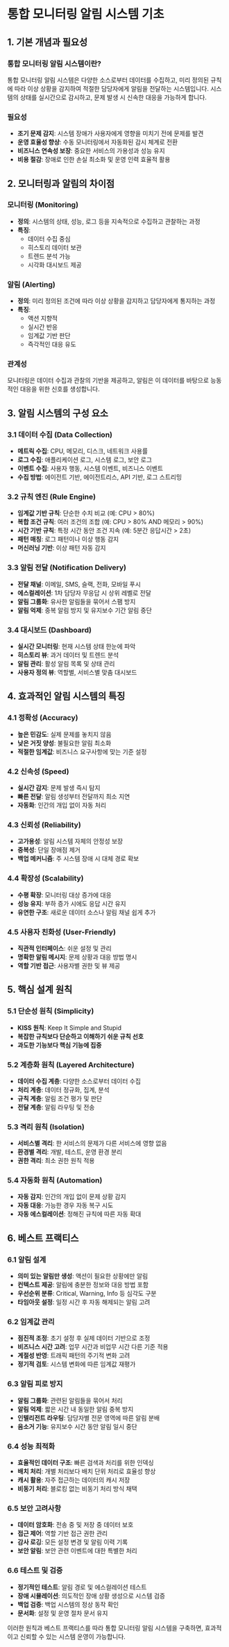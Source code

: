 # 통합 모니터링 알림 시스템 기초

## 1. 기본 개념과 필요성

### 통합 모니터링 알림 시스템이란?
통합 모니터링 알림 시스템은 다양한 소스로부터 데이터를 수집하고, 미리 정의된 규칙에 따라 이상 상황을 감지하여 적절한 담당자에게 알림을 전달하는 시스템입니다. 시스템의 상태를 실시간으로 감시하고, 문제 발생 시 신속한 대응을 가능하게 합니다.

### 필요성
- **조기 문제 감지**: 시스템 장애가 사용자에게 영향을 미치기 전에 문제를 발견
- **운영 효율성 향상**: 수동 모니터링에서 자동화된 감시 체계로 전환
- **비즈니스 연속성 보장**: 중요한 서비스의 가용성과 성능 유지
- **비용 절감**: 장애로 인한 손실 최소화 및 운영 인력 효율적 활용

## 2. 모니터링과 알림의 차이점

### 모니터링 (Monitoring)
- **정의**: 시스템의 상태, 성능, 로그 등을 지속적으로 수집하고 관찰하는 과정
- **특징**: 
  - 데이터 수집 중심
  - 히스토리 데이터 보관
  - 트렌드 분석 가능
  - 시각화 대시보드 제공

### 알림 (Alerting)
- **정의**: 미리 정의된 조건에 따라 이상 상황을 감지하고 담당자에게 통지하는 과정
- **특징**:
  - 액션 지향적
  - 실시간 반응
  - 임계값 기반 판단
  - 즉각적인 대응 유도

### 관계성
모니터링은 데이터 수집과 관찰의 기반을 제공하고, 알림은 이 데이터를 바탕으로 능동적인 대응을 위한 신호를 생성합니다.

## 3. 알림 시스템의 구성 요소

### 3.1 데이터 수집 (Data Collection)
- **메트릭 수집**: CPU, 메모리, 디스크, 네트워크 사용률
- **로그 수집**: 애플리케이션 로그, 시스템 로그, 보안 로그
- **이벤트 수집**: 사용자 행동, 시스템 이벤트, 비즈니스 이벤트
- **수집 방법**: 에이전트 기반, 에이전트리스, API 기반, 로그 스트리밍

### 3.2 규칙 엔진 (Rule Engine)
- **임계값 기반 규칙**: 단순한 수치 비교 (예: CPU > 80%)
- **복합 조건 규칙**: 여러 조건의 조합 (예: CPU > 80% AND 메모리 > 90%)
- **시간 기반 규칙**: 특정 시간 동안 조건 지속 (예: 5분간 응답시간 > 2초)
- **패턴 매칭**: 로그 패턴이나 이상 행동 감지
- **머신러닝 기반**: 이상 패턴 자동 감지

### 3.3 알림 전달 (Notification Delivery)
- **전달 채널**: 이메일, SMS, 슬랙, 전화, 모바일 푸시
- **에스컬레이션**: 1차 담당자 무응답 시 상위 레벨로 전달
- **알림 그룹화**: 유사한 알림들을 묶어서 스팸 방지
- **알림 억제**: 중복 알림 방지 및 유지보수 기간 알림 중단

### 3.4 대시보드 (Dashboard)
- **실시간 모니터링**: 현재 시스템 상태 한눈에 파악
- **히스토리 뷰**: 과거 데이터 및 트렌드 분석
- **알림 관리**: 활성 알림 목록 및 상태 관리
- **사용자 정의 뷰**: 역할별, 서비스별 맞춤 대시보드

## 4. 효과적인 알림 시스템의 특징

### 4.1 정확성 (Accuracy)
- **높은 민감도**: 실제 문제를 놓치지 않음
- **낮은 거짓 양성**: 불필요한 알림 최소화
- **적절한 임계값**: 비즈니스 요구사항에 맞는 기준 설정

### 4.2 신속성 (Speed)
- **실시간 감지**: 문제 발생 즉시 탐지
- **빠른 전달**: 알림 생성부터 전달까지 최소 지연
- **자동화**: 인간의 개입 없이 자동 처리

### 4.3 신뢰성 (Reliability)
- **고가용성**: 알림 시스템 자체의 안정성 보장
- **중복성**: 단일 장애점 제거
- **백업 메커니즘**: 주 시스템 장애 시 대체 경로 확보

### 4.4 확장성 (Scalability)
- **수평 확장**: 모니터링 대상 증가에 대응
- **성능 유지**: 부하 증가 시에도 응답 시간 유지
- **유연한 구조**: 새로운 데이터 소스나 알림 채널 쉽게 추가

### 4.5 사용자 친화성 (User-Friendly)
- **직관적 인터페이스**: 쉬운 설정 및 관리
- **명확한 알림 메시지**: 문제 상황과 대응 방법 명시
- **역할 기반 접근**: 사용자별 권한 및 뷰 제공

## 5. 핵심 설계 원칙

### 5.1 단순성 원칙 (Simplicity)
- **KISS 원칙**: Keep It Simple and Stupid
- **복잡한 규칙보다 단순하고 이해하기 쉬운 규칙 선호**
- **과도한 기능보다 핵심 기능에 집중**

### 5.2 계층화 원칙 (Layered Architecture)
- **데이터 수집 계층**: 다양한 소스로부터 데이터 수집
- **처리 계층**: 데이터 정규화, 집계, 분석
- **규칙 계층**: 알림 조건 평가 및 판단
- **전달 계층**: 알림 라우팅 및 전송

### 5.3 격리 원칙 (Isolation)
- **서비스별 격리**: 한 서비스의 문제가 다른 서비스에 영향 없음
- **환경별 격리**: 개발, 테스트, 운영 환경 분리
- **권한 격리**: 최소 권한 원칙 적용

### 5.4 자동화 원칙 (Automation)
- **자동 감지**: 인간의 개입 없이 문제 상황 감지
- **자동 대응**: 가능한 경우 자동 복구 시도
- **자동 에스컬레이션**: 정해진 규칙에 따른 자동 확대

## 6. 베스트 프랙티스

### 6.1 알림 설계
- **의미 있는 알림만 생성**: 액션이 필요한 상황에만 알림
- **컨텍스트 제공**: 알림에 충분한 정보와 대응 방법 포함
- **우선순위 분류**: Critical, Warning, Info 등 심각도 구분
- **타임아웃 설정**: 일정 시간 후 자동 해제되는 알림 고려

### 6.2 임계값 관리
- **점진적 조정**: 초기 설정 후 실제 데이터 기반으로 조정
- **비즈니스 시간 고려**: 업무 시간과 비업무 시간 다른 기준 적용
- **계절성 반영**: 트래픽 패턴의 주기적 변화 고려
- **정기적 검토**: 시스템 변화에 따른 임계값 재평가

### 6.3 알림 피로 방지
- **알림 그룹화**: 관련된 알림들을 묶어서 처리
- **알림 억제**: 짧은 시간 내 동일한 알림 중복 방지
- **인텔리전트 라우팅**: 담당자별 전문 영역에 따른 알림 분배
- **음소거 기능**: 유지보수 시간 동안 알림 일시 중단

### 6.4 성능 최적화
- **효율적인 데이터 구조**: 빠른 검색과 처리를 위한 인덱싱
- **배치 처리**: 개별 처리보다 배치 단위 처리로 효율성 향상
- **캐시 활용**: 자주 접근하는 데이터의 캐시 저장
- **비동기 처리**: 블로킹 없는 비동기 처리 방식 채택

### 6.5 보안 고려사항
- **데이터 암호화**: 전송 중 및 저장 중 데이터 보호
- **접근 제어**: 역할 기반 접근 권한 관리
- **감사 로깅**: 모든 설정 변경 및 알림 이력 기록
- **보안 알림**: 보안 관련 이벤트에 대한 특별한 처리

### 6.6 테스트 및 검증
- **정기적인 테스트**: 알림 경로 및 에스컬레이션 테스트
- **장애 시뮬레이션**: 의도적인 장애 상황 생성으로 시스템 검증
- **백업 검증**: 백업 시스템의 정상 동작 확인
- **문서화**: 설정 및 운영 절차 문서 유지

이러한 원칙과 베스트 프랙티스를 따라 통합 모니터링 알림 시스템을 구축하면, 효과적이고 신뢰할 수 있는 시스템 운영이 가능합니다.